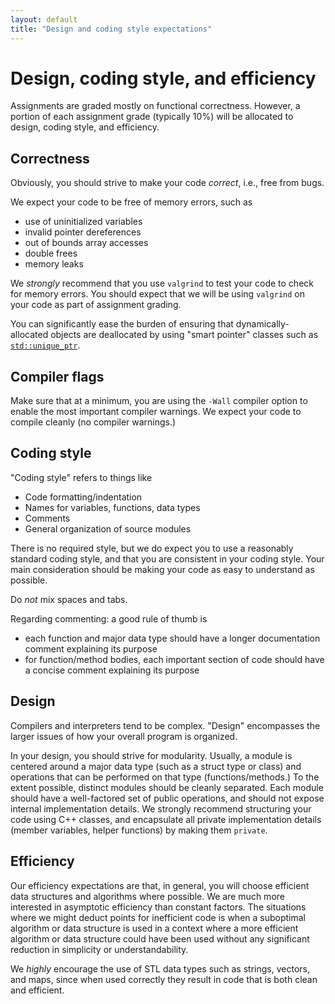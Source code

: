 ```yaml
---
layout: default
title: "Design and coding style expectations"
---
```


# Design, coding style, and efficiency

Assignments are graded mostly on functional correctness.  However, a portion of each assignment
grade (typically 10%) will be allocated to design, coding style, and efficiency.

## Correctness

Obviously, you should strive to make your code *correct*, i.e., free from
bugs.

We expect your code to be free of memory errors, such as

* use of uninitialized variables
* invalid pointer dereferences
* out of bounds array accesses
* double frees
* memory leaks

We *strongly* recommend that you use `valgrind` to test your code
to check for memory errors. You should expect that we will be using
`valgrind` on your code as part of assignment grading.

You can significantly ease the burden of ensuring that dynamically-allocated
objects are deallocated by using "smart pointer" classes such
as [`std::unique_ptr`](https://en.cppreference.com/w/cpp/memory/unique_ptr).

## Compiler flags

Make sure that at a minimum, you are using the `-Wall` compiler option
to enable the most important compiler warnings. We expect your code to
compile cleanly (no compiler warnings.)

## Coding style

"Coding style" refers to things like

* Code formatting/indentation
* Names for variables, functions, data types
* Comments
* General organization of source modules

There is no required style, but we do expect you to use a reasonably standard
coding style, and that you are consistent in your coding style.  Your main consideration
should be making your code as easy to understand as possible.

Do *not* mix spaces and tabs.

Regarding commenting: a good rule of thumb is

* each function and major data type should have a longer documentation comment
  explaining its purpose
* for function/method bodies, each important section of code should have
  a concise comment explaining its purpose

## Design

Compilers and interpreters tend to be complex.  "Design" encompasses the larger
issues of how your overall program is organized.

In your design, you should strive for modularity.  Usually, a module is
centered around a major data type (such as a struct type or class) and operations
that can be performed on that type (functions/methods.)  To the extent possible,
distinct modules should be cleanly separated.  Each module should have a well-factored
set of public operations, and should not expose internal implementation details.
We strongly recommend structuring your code using C++ classes, and encapsulate
all private implementation details (member variables, helper functions)
by making them `private`.

## Efficiency

Our efficiency expectations are that, in general, you will choose efficient data
structures and algorithms where possible.  We are much more interested in
asymptotic efficiency than constant factors.  The situations where we might deduct
points for inefficient code is when a suboptimal algorithm or data structure
is used in a context where a more efficient algorithm or data structure could have
been used without any significant reduction in simplicity or understandability.

We *highly* encourage the use of STL data types such as strings, vectors, and maps,
since when used correctly they result in code that is both clean and efficient.

